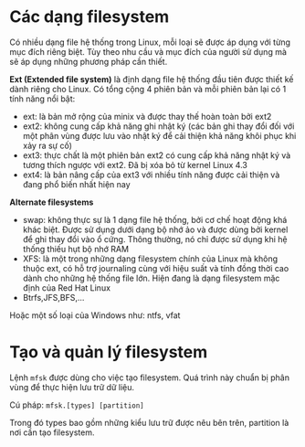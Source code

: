 # Các dạng filesystem

Có nhiều dạng file hệ thống trong Linux, mỗi loại sẽ được áp dụng với từng mục đích riêng biệt. Tùy theo nhu cầu và mục đích của người sử dụng mà sẽ áp dụng những phương pháp cần thiết.

**Ext (Extended file system)** là định dạng file hệ thống đầu tiên được thiết kế dành riêng cho Linux. Có tổng cộng 4 phiên bản và mỗi phiên bản lại có 1 tính năng nổi bật:
- ext: là bản mở rộng của minix và được thay thế hoàn toàn bởi ext2 
- ext2: không cung cấp khả năng ghi nhật ký (các bản ghi thay đổi đối với một phân vùng được lưu vào nhật ký để cải thiện khả năng khôi phục khi xảy ra sự cố)
- ext3: thực chất là một phiên bản ext2 có cung cấp khả năng nhật ký và tương thích ngược với ext2. Đã bị xóa bỏ từ kernel Linux 4.3
- ext4: là bản nâng cấp của ext3 với nhiều tính năng được cải thiện và đang phổ biến nhất hiện nay

**Alternate filesystems** 
- swap: không thực sự là 1 dạng file hệ thống, bởi cơ chế hoạt động khá khác biệt. Được sử dụng dưới dạng bộ nhớ ảo và được dùng bởi kernel để ghi thay đổi vào ổ cứng. Thông thường, nó chỉ được sử dụng khi hệ thống thiếu hụt bộ nhớ RAM
- XFS: là một trong những dạng filesystem chính của Linux mà không thuộc ext, có hỗ trợ journaling cùng với hiệu suất và tính đồng thời cao dành cho những hệ thống file lớn. Hiện đang là dạng filesystem mặc định của Red Hat Linux
- Btrfs,JFS,BFS,...

Hoặc một số loại của Windows như: ntfs, vfat

# Tạo và quản lý filesystem
Lệnh `mfsk` được dùng cho việc tạo filesystem. Quá trình này chuẩn bị phân vùng để thực hiện lưu trữ dữ liệu.

Cú pháp: `mfsk.[types] [partition]`

Trong đó types bao gồm những kiểu lưu trữ được nêu bên trên, partition là nơi cần tạo filesystem.
